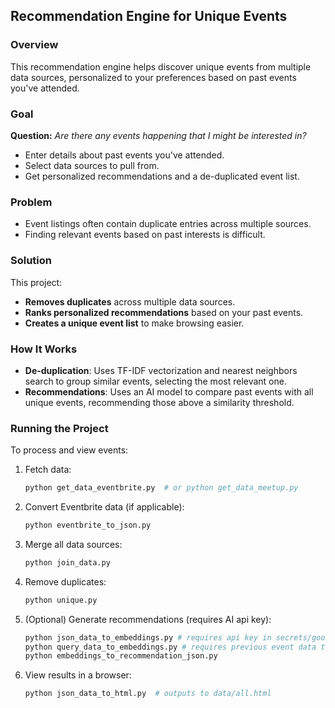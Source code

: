 ## Recommendation Engine for Unique Events  

### Overview  
This recommendation engine helps discover unique events from multiple data sources, personalized to your preferences based on past events you've attended.  

### Goal  
**Question:** *Are there any events happening that I might be interested in?*  
- Enter details about past events you've attended.  
- Select data sources to pull from.  
- Get personalized recommendations and a de-duplicated event list.  

### Problem  
- Event listings often contain duplicate entries across multiple sources.  
- Finding relevant events based on past interests is difficult.  

### Solution  
This project:  
- **Removes duplicates** across multiple data sources.  
- **Ranks personalized recommendations** based on your past events.  
- **Creates a unique event list** to make browsing easier.  

### How It Works  
- **De-duplication**: Uses TF-IDF vectorization and nearest neighbors search to group similar events, selecting the most relevant one.  
- **Recommendations**: Uses an AI model to compare past events with all unique events, recommending those above a similarity threshold.  

### Running the Project  
To process and view events:  
1. Fetch data:  
   ```sh
   python get_data_eventbrite.py  # or python get_data_meetup.py
   ```  
2. Convert Eventbrite data (if applicable):  
   ```sh
   python eventbrite_to_json.py
   ```  
3. Merge all data sources:  
   ```sh
   python join_data.py
   ```  
4. Remove duplicates:  
   ```sh
   python unique.py
   ```  
5. (Optional) Generate recommendations (requires AI api key):  
   ```sh
   python json_data_to_embeddings.py # requires api key in secrets/google-api-key (for gemini)
   python query_data_to_embeddings.py # requires previous event data to be in data/previous_events for suggestion querying
   python embeddings_to_recommendation_json.py
   ```  
6. View results in a browser:  
   ```sh
   python json_data_to_html.py  # outputs to data/all.html